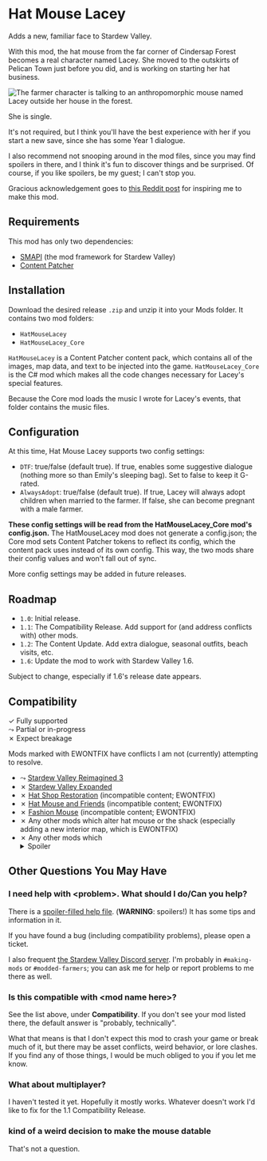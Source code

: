 # Hat Mouse Lacey
Adds a new, familiar face to Stardew Valley.

With this mod, the hat mouse from the far corner of Cindersap Forest becomes a
real character named Lacey. She moved to the outskirts of Pelican Town just
before you did, and is working on starting her hat business.

![The farmer character is talking to an anthropomorphic mouse named Lacey
outside her house in the forest.](promo.png)

She is single.

It's not required, but I think you'll have the best experience with her if you
start a new save, since she has some Year 1 dialogue.

I also recommend not snooping around in the mod files, since you may find
spoilers in there, and I think it's fun to discover things and be surprised.
Of course, if you like spoilers, be my guest; I can't stop you.

Gracious acknowledgement goes to
[this Reddit post](https://old.reddit.com/r/StardewValley/comments/12crela/thought_i_knew_stardew_well_but_evidently_not_who/jf2sjk0/)
for inspiring me to make this mod.

## Requirements
This mod has only two dependencies:

* [SMAPI](https://smapi.io) (the mod framework for Stardew Valley)
* [Content Patcher](https://github.com/Pathoschild/StardewMods/tree/develop/ContentPatcher)

## Installation
Download the desired release `.zip` and unzip it into your Mods folder. It
contains two mod folders:

* `HatMouseLacey`
* `HatMouseLacey_Core`

`HatMouseLacey` is a Content Patcher content pack, which contains all of the
images, map data, and text to be injected into the game. `HatMouseLacey_Core`
is the C# mod which makes all the code changes necessary for Lacey's special
features.

Because the Core mod loads the music I wrote for Lacey's events, that folder
contains the music files.

## Configuration
At this time, Hat Mouse Lacey supports two config settings:

* `DTF`: true/false (default true). If true, enables some suggestive dialogue
(nothing more so than Emily's sleeping bag). Set to false to keep it G-rated.
* `AlwaysAdopt`: true/false (default true). If true, Lacey will always adopt
children when married to the farmer. If false, she can become pregnant with a
male farmer.

**These config settings will be read from the HatMouseLacey_Core mod's
config.json.** The HatMouseLacey mod does not generate a config.json; the Core
mod sets Content Patcher tokens to reflect its config, which the content pack
uses instead of its own config. This way, the two mods share their config
values and won't fall out of sync.

More config settings may be added in future releases.

## Roadmap
* `1.0`: Initial release.
* `1.1`: The Compatibility Release. Add support for (and address conflicts with)
other mods.
* `1.2`: The Content Update. Add extra dialogue, seasonal outfits, beach
visits, etc.
* `1.6`: Update the mod to work with Stardew Valley 1.6.

Subject to change, especially if 1.6's release date appears.

## Compatibility
&check; Fully supported\
&rarrc; Partial or in-progress\
&cross; Expect breakage

Mods marked with EWONTFIX have conflicts I am not (currently) attempting to resolve.

* &rarrc; [Stardew Valley Reimagined 3](https://www.nexusmods.com/stardewvalley/mods/13497)
* &cross; [Stardew Valley Expanded](https://www.nexusmods.com/stardewvalley/mods/3753)
* &cross; [Hat Shop Restoration](https://www.nexusmods.com/stardewvalley/mods/17291)
    (incompatible content; EWONTFIX)
* &cross; [Hat Mouse and Friends](https://www.nexusmods.com/stardewvalley/mods/17364)
    (incompatible content; EWONTFIX)
* &cross; [Fashion Mouse](https://www.nexusmods.com/stardewvalley/mods/17502)
    (incompatible content; EWONTFIX)
* &cross; Any other mods which alter hat mouse or the shack (especially adding
    a new interior map, which is EWONTFIX)
* &cross; Any other mods which <details><summary>Spoiler</summary>add other mouse characters (lore conflict; EWONTFIX)</details>

## Other Questions You May Have

### I need help with \<problem\>. What should I do/Can you help?
There is a [spoiler-filled help file](help-spoilers.md). (**WARNING**: spoilers!)
It has some tips and information in it.

If you have found a bug (including compatibility problems), please open a ticket.

I also frequent
[the Stardew Valley Discord server](https://discord.gg/stardewvalley). I'm
probably in `#making-mods` or `#modded-farmers`; you can ask me for help or
report problems to me there as well.

### Is this compatible with \<mod name here\>?
See the list above, under **Compatibility**. If you don't see your mod listed
there, the default answer is "probably, technically".

What that means is that I don't expect this mod to crash your game or break
much of it, but there may be asset conflicts, weird behavior, or lore clashes.
If you find any of those things, I would be much obliged to you if you let me
know.

### What about multiplayer?
I haven't tested it yet. Hopefully it mostly works. Whatever doesn't work I'd
like to fix for the 1.1 Compatibility Release.

### kind of a weird decision to make the mouse datable
That's not a question.
